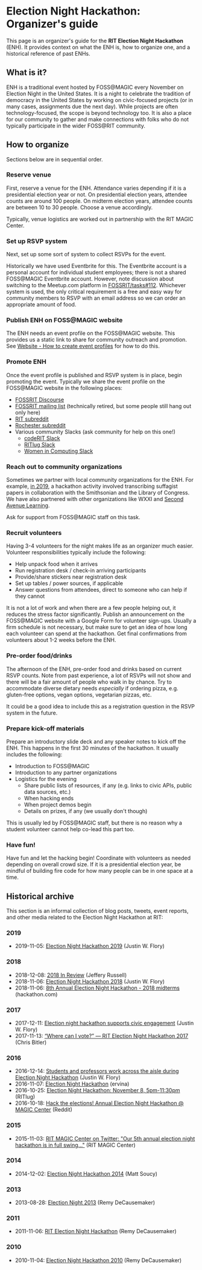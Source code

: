 Election Night Hackathon: Organizer's guide
===========================================

This page is an organizer's guide for the **RIT Election Night Hackathon** (ENH).
It provides context on what the ENH is, how to organize one, and a historical reference of past ENHs.


## What is it?

ENH is a traditional event hosted by FOSS@MAGIC every November on Election Night in the United States.
It is a night to celebrate the tradition of democracy in the United States by working on civic-focused projects (or in many cases, assignments due the next day).
While projects are often technology-focused, the scope is beyond technology too.
It is also a place for our community to gather and make connections with folks who do not typically participate in the wider FOSS@RIT community.


## How to organize

Sections below are in sequential order.

### Reserve venue

First, reserve a venue for the ENH.
Attendance varies depending if it is a presidential election year or not.
On presidential election years, attendee counts are around 100 people.
On midterm election years, attendee counts are between 10 to 30 people.
Choose a venue accordingly.

Typically, venue logistics are worked out in partnership with the RIT MAGIC Center.

### Set up RSVP system

Next, set up some sort of system to collect RSVPs for the event.

Historically we have used Eventbrite for this.
The Eventbrite account is a personal account for individual student employees; there is not a shared FOSS@MAGIC Eventbrite account.
However, note discussion about switching to the Meetup.com platform in [FOSSRIT/tasks#112](https://github.com/FOSSRIT/tasks/issues/112 "FOSSRIT/tasks#112: Consider moving from Eventbrite to Meetup.com").
Whichever system is used, the only critical requirement is a free and easy way for community members to RSVP with an email address so we can order an appropriate amount of food.

### Publish ENH on FOSS@MAGIC website

The ENH needs an event profile on the FOSS@MAGIC website.
This provides us a static link to share for community outreach and promotion.
See [Website - How to create event profiles](/infra/website "Scroll down to 'How to create event profiles' section") for how to do this.

### Promote ENH

Once the event profile is published and RSVP system is in place, begin promoting the event.
Typically we share the event profile on the FOSS@MAGIC website in the following places:

* [FOSSRIT Discourse](https://fossrit.community/c/rit/7)
* [FOSSRIT mailing list](https://lists.fedoraproject.org/admin/lists/fossrit.lists.fedorahosted.org/) (technically retired, but some people still hang out only here)
* [RIT subreddit](https://www.reddit.com/r/rit/)
* [Rochester subreddit](https://www.reddit.com/r/rochester/)
* Various community Slacks (ask community for help on this one!)
    * [codeRIT Slack](https://coderit.slack.com/)
    * [RITlug Slack](https://rit-lug.slack.com/)
    * [Women in Computing Slack](https://ritwic.slack.com/)

### Reach out to community organizations

Sometimes we partner with local community organizations for the ENH.
For example, [in 2019](https://fossrit.github.io/events/2019/11/05/election-night-hackathon/), a hackathon activity involved transcribing suffagist papers in collaboration with the Smithsonian and the Library of Congress.
We have also partnered with other organizations like WXXI and [Second Avenue Learning](https://secondavenuelearning.com/).

Ask for support from FOSS@MAGIC staff on this task.

### Recruit volunteers

Having 3-4 volunteers for the night makes life as an organizer much easier.
Volunteer responsibilities typically include the following:

* Help unpack food when it arrives
* Run registration desk / check-in arriving participants
* Provide/share stickers near registration desk
* Set up tables / power sources, if applicable
* Answer questions from attendees, direct to someone who can help if they cannot

It is not a lot of work and when there are a few people helping out, it reduces the stress factor significantly.
Publish an announcement on the FOSS@MAGIC website with a Google Form for volunteer sign-ups.
Usually a firm schedule is not necessary, but make sure to get an idea of how long each volunteer can spend at the hackathon.
Get final confirmations from volunteers about 1-2 weeks before the ENH.

### Pre-order food/drinks

The afternoon of the ENH, pre-order food and drinks based on current RSVP counts.
Note from past experience, a lot of RSVPs will not show and there will be a fair amount of people who walk in by chance.
Try to accommodate diverse dietary needs _especially_ if ordering pizza, e.g. gluten-free options, vegan options, vegetarian pizzas, etc.

It could be a good idea to include this as a registration question in the RSVP system in the future.

### Prepare kick-off materials

Prepare an introductory slide deck and any speaker notes to kick off the ENH.
This happens in the first 30 minutes of the hackathon.
It usually includes the following:

* Introduction to FOSS@MAGIC
* Introduction to any partner organizations
* Logistics for the evening
    * Share public lists of resources, if any (e.g. links to civic APIs, public data sources, etc.)
    * When hacking ends
    * When project demos begin
    * Details on prizes, if any (we usually don't though)

This is usually led by FOSS@MAGIC staff, but there is no reason why a student volunteer cannot help co-lead this part too.

### Have fun!

Have fun and let the hacking begin!
Coordinate with volunteers as needed depending on overall crowd size.
If it is a presidential election year, be mindful of building fire code for how many people can be in one space at a time.


## Historical archive

This section is an informal collection of blog posts, tweets, event reports, and other media related to the Election Night Hackathon at RIT:

### 2019

* 2019-11-05: [Election Night Hackathon 2019](https://fossrit.github.io/events/2019/11/05/election-night-hackathon/) (Justin W. Flory)

### 2018

* 2018-12-08: [2018 In Review](https://jrtechs.net/other/2018-in-review) (Jeffery Russell)
* 2018-11-06: [Election Night Hackathon 2018](https://fossrit.github.io/events/2018/11/06/election-night-hackathon/) (Justin W. Flory)
* 2018-11-06: [8th Annual Election Night Hackathon - 2018 midterms](https://www.hackathon.com/event/8th-annual-election-night-hackathon---2018-midterms-51634099983) (hackathon.com)

### 2017

* 2017-12-11: [Election night hackathon supports civic engagement](https://opensource.com/article/17/12/rit-election-night-hackathon) (Justin W. Flory)
* 2017-11-13: [“Where can I vote?” — RIT Election Night Hackathon 2017](https://medium.com/@crb2547/where-can-i-vote-rit-election-night-hackathon-2017-1b6119559822) (Chris Bitler)

### 2016

* 2016-12-14: [Students and professors work across the aisle during Election Night Hackathon](https://opensource.com/article/16/12/2016-election-night-hackathon) (Justin W. Flory)
* 2016-11-07: [Election Night Hackathon](https://muse.union.edu/makerweb/2016/11/07/election-night-hackathon/) (ervina)
* 2016-10-25: [Election Night Hackathon: November 8, 5pm-11:30pm](https://ritlug.com/announcements/2016/10/25/election-night-hackathon/) (RITlug)
* 2016-10-18: [Hack the elections! Annual Election Night Hackathon @ MAGIC Center](https://www.reddit.com/r/rit/comments/586efd/hack_the_elections_annual_election_night/) (Reddit)

### 2015

* 2015-11-03: [RIT MAGIC Center on Twitter: "Our 5th annual election night hackathon is in full swing…"](https://twitter.com/ritmagic/status/661729504457572353) (RIT MAGIC Center)

### 2014

* 2014-12-02: [Election Night Hackathon 2014](https://msoucy.me/2014/12/election-night-2014/) (Matt Soucy)

### 2013

* 2013-08-28: [Election Night 2013](http://www.samlucidi.com/fossbox/event-decause-election-night-2013.html) (Remy DeCausemaker)

### 2011

* 2011-11-06: [RIT Election Night Hackathon](http://www.samlucidi.com/fossbox/event-decause-rit-election-night-hackathon.html) (Remy DeCausemaker)

### 2010

* 2010-11-04: [Election Night Hackathon 2010](https://fossrit.github.io/events/2010/11/04/election-night-hackathon/) (Remy DeCausemaker)
